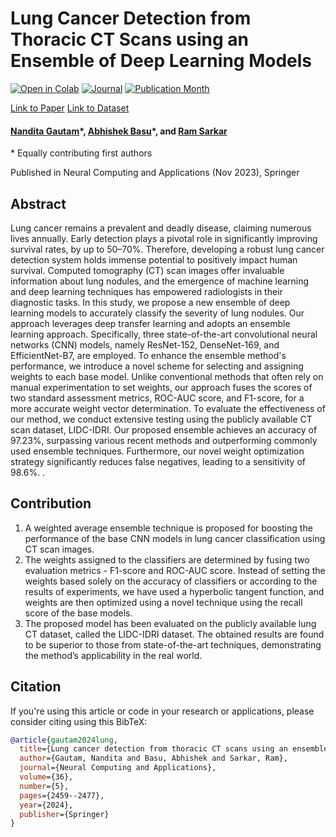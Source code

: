# Lung Cancer Detection from Thoracic CT Scans using an Ensemble of Deep Learning Models

[![Open in Colab](https://colab.research.google.com/assets/colab-badge.svg)](https://colab.research.google.com/github/iabh1shekbasu/LungCancerDetectionEnsemble/blob/main/Probability_Extraction_and_Analysis.ipynb)
[![Journal](https://img.shields.io/badge/Journal-Neural%20Computing%20and%20Applications-brightgreen)](https://springer.com/journal/521)
[![Publication Month](https://img.shields.io/badge/Published-Nov%202023-blue)](https://springer.com/journal/521)

[Link to Paper](https://doi.org/10.1007/s00521-023-09130-7) [Link to Dataset](https://drive.google.com/drive/folders/1xLB687c_0cuPdQntENGWxvnb92tEAELT?usp=drive_link)


#### [Nandita Gautam](https://www.linkedin.com/in/nandita-gautam-a7932b95/)\*, [Abhishek Basu](https://www.linkedin.com/in/iabhishekbasu/)\*, and [Ram Sarkar](http://www.jaduniv.edu.in/profile.php?uid=686)
\* Equally contributing first authors

Published in Neural Computing and Applications (Nov 2023), Springer


## Abstract
Lung cancer remains a prevalent and deadly disease, claiming numerous lives annually. Early detection plays a pivotal role in significantly improving survival rates, by up to 50–70%. Therefore, developing a robust lung cancer detection system holds immense potential to positively impact human survival. Computed tomography (CT) scan images offer invaluable information about lung nodules, and the emergence of machine learning and deep learning techniques has empowered radiologists in their diagnostic tasks. In this study, we propose a new ensemble of deep learning models to accurately classify the severity of lung nodules. Our approach leverages deep transfer learning and adopts an ensemble learning approach. Specifically, three state-of-the-art convolutional neural networks (CNN) models, namely ResNet-152, DenseNet-169, and EfficientNet-B7, are employed. To enhance the ensemble method's performance, we introduce a novel scheme for selecting and assigning weights to each base model. Unlike conventional methods that often rely on manual experimentation to set weights, our approach fuses the scores of two standard assessment metrics, ROC-AUC score, and F1-score, for a more accurate weight vector determination. To evaluate the effectiveness of our method, we conduct extensive testing using the publicly available CT scan dataset, LIDC-IDRI. Our proposed ensemble achieves an accuracy of 97.23%, surpassing various recent methods and outperforming commonly used ensemble techniques. Furthermore, our novel weight optimization strategy significantly reduces false negatives, leading to a sensitivity of 98.6%. .

## Contribution
1. A weighted average ensemble technique is proposed for boosting the performance of the base CNN models in lung cancer classification using CT scan images.
2. The weights assigned to the classifiers are determined by fusing two evaluation metrics - F1-score and ROC-AUC score. Instead of setting the weights based solely on the accuracy of classifiers or according to the results of experiments, we have used a hyperbolic tangent function, and weights are then optimized using a novel technique using the recall score of the base models.
3. The proposed model has been evaluated on the publicly available lung CT dataset, called the LIDC-IDRI dataset. The obtained results are found to be superior to those from state-of-the-art techniques, demonstrating the method’s applicability in the real world.

## Citation
If you're using this article or code in your research or applications, please consider citing using this BibTeX:

```bibtex
@article{gautam2024lung,
  title={Lung cancer detection from thoracic CT scans using an ensemble of deep learning models},
  author={Gautam, Nandita and Basu, Abhishek and Sarkar, Ram},
  journal={Neural Computing and Applications},
  volume={36},
  number={5},
  pages={2459--2477},
  year={2024},
  publisher={Springer}
}
```
